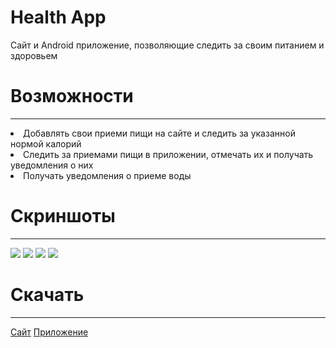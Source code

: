 # Health App
Сайт и Android приложение, позволяющие следить за своим питанием и здоровьем

# Возможности
-----------------------------------
<li> Добавлять свои приеми пищи на сайте и следить за указанной нормой калорий
<li> Следить за приемами пищи в приложении, отмечать их и получать уведомления о них
<li> Получать уведомления о приеме воды

# Скриншоты
-----------------------------------
![](https://downloader.disk.yandex.ru/preview/c0f4fc5693d65fb3f6291892c54518f81136591cae5ca4d5bf0b6f070499065a/5cd33f4b/nI-BbS4TDhY3bm27VfwmTlraplWxamQEr37HOp85zb8GM5KokypmOc7CNfa6LjU2iCrFAwl6xxcSpxFeBtnkNA%3D%3D?uid=0&filename=Screenshot_4.png&disposition=inline&hash=&limit=0&content_type=image%2Fpng&tknv=v2&size=1552x764)
![](https://downloader.disk.yandex.ru/preview/126dd6962549cc76430852da22dae917cb30e402c01c7f4882640419b7be9ed2/5cd33f6c/3vA0l5BhmA5Vk-Z3Yw_xFFraplWxamQEr37HOp85zb8ERUKTSAASMXKcodIaR_vh0LJN3S3mu2xJq844Yrrhiw%3D%3D?uid=0&filename=Screenshot_5.png&disposition=inline&hash=&limit=0&content_type=image%2Fpng&tknv=v2&size=1552x764)
![](https://downloader.disk.yandex.ru/preview/f347a5f5d24424ca3477b47970921f1002fc1a927d7d1b2f3e7c3d0710ec52a2/5cd33f82/bTIBp142hnb_btuZQh1Gu1raplWxamQEr37HOp85zb9bQzWNii8N7Jrz9dwnTpcq1ebivSBcA4YLg-8_eWsSfA%3D%3D?uid=0&filename=Screenshot_6.png&disposition=inline&hash=&limit=0&content_type=image%2Fpng&tknv=v2&size=1552x764)
![](https://downloader.disk.yandex.ru/preview/8e1cb6aeae14b48dd06365ade2fbfbac97a76e73cbae04c4046d3b1245df0183/5cd34263/t1Bl-VKXXl_HvPIJlty9tIlujHP7QtxA-hutGpYACL2vUWiuNX-eyaV45RSQcfMjmi5BTKTnE8RuWbYA_IJ13g%3D%3D?uid=0&filename=Screenshot_7.png&disposition=inline&hash=&limit=0&content_type=image%2Fpng&tknv=v2&size=1552x764)

# Скачать
-----------------------------------
[Сайт](http://icalories.herokuapp.com)
[Приложение](https://yadi.sk/d/BQYhCt7SZHtpGw)